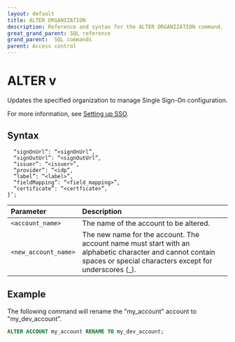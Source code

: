 ```yaml
---
layout: default
title: ALTER ORGANIZATION
description: Reference and syntax for the ALTER ORGANIZATION command.
great_grand_parent: SQL reference
grand_parent:  SQL commands
parent: Access control
---
```


# ALTER v

Updates the specified organization to manage Single Sign-On configuration.

For more information, see [Setting up SSO](../../../Guides/managing-your-organization/sso/sso.md).

## Syntax

```ALTER ORGANIZATION SET SSO = ‘{
  “signOnUrl”: “<signOnUrl”,
  “signOutUrl”: “<signOutUrl”, 
  “issuer”: “<issuer>”,
  “provider”: “<idp”,
  “label”: “<label>”,
  “fieldMapping”: “<field_mapping>”,
  “certificate”: “<certficate>”,
}’;
```

| Parameter | Description |
| :--- | :--- |
| `<account_name>` | The name of the account to be altered. |
| `<new_account_name>` | The new name for the account. The account name must start with an alphabetic character and cannot contain spaces or special characters except for underscores (_). |

## Example

The following command will rename the "my_account" account to "my_dev_account".

```sql
ALTER ACCOUNT my_account RENAME TO my_dev_account;
```
